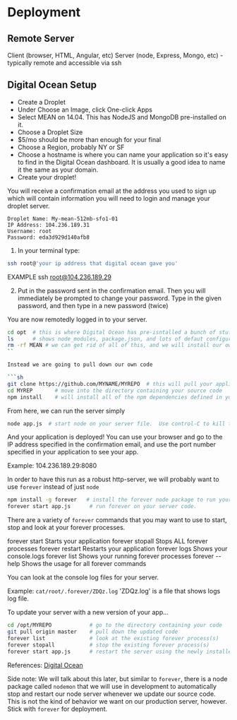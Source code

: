 # Deployment

## Remote Server
Client (browser, HTML, Angular, etc)
Server (node, Express, Mongo, etc) - typically remote and accessible via ssh

## Digital Ocean Setup
- Create a Droplet
- Under Choose an Image, click One-click Apps
- Select MEAN on 14.04. This has NodeJS and MongoDB pre-installed on it.
- Choose a Droplet Size
- $5/mo should be more than enough for your final
- Choose a Region, probably NY or SF
- Choose a hostname is where you can name your application so it's easy to find in the Digital Ocean dashboard. It is usually a good idea to name it the same as your domain.
- Create your droplet!


You will receive a confirmation email at the address you used to sign up which will contain information you will need to login and manage your droplet server.

```
Droplet Name: My-mean-512mb-sfo1-01
IP Address: 104.236.189.31
Username: root
Password: eda3d929d140afb8
```

1. In your terminal type: 

```sh
ssh root@'your ip address that digital ocean gave you'
```

EXAMPLE ssh root@104.236.189.29

2. Put in the password sent in the confirmation email. Then you will immediately be prompted to change your password.
Type in the given password, and then type in a new password (twice)

You are now remotedly logged in to your server.

```sh
cd opt  # this is where Digital Ocean has pre-isntalled a bunch of stuff (that you don't need)
ls      # shows node_modules, package.json, and lots of defaut configuration files we won't use
rm -rf MEAN # we can get rid of all of this, and we will install our own application code in this directory
``

Instead we are going to pull down our own code

```sh
git clone https://github.com/MYNAME/MYREPO  # this will pull your application source code and install it in /opt
cd MYREP       # move into the directory containing your source code
npm install    # will install all of the npm dependencies defined in your package.json file
```

From here, we can run the server simply

```sh
node app.js  # start node on your server file.  Use control-C to kill the server.
```

And your application is deployed!  You can use your browser and go to the IP address specified in the confirmation email, and use the port number specified in your application to see your app.

Example: 104.236.189.29:8080

In order to have this run as a robust http-server, we will probably want to use `forever` instead of just `node`

```sh
npm install -g forever   # install the forever node package to run your application
forever start app.js      # run forever on your server code.  
```

There are a variety of `forever` commands that you may want to use to start, stop and look at your forever processes.

forever start <serverfile>	    Starts your application
forever stopall	                Stops ALL forever processes
forever restart <serverfile>	Restarts your application
forever logs <serverfile>	    Shows your console.logs
forever list	                Shows your running forever processes
forever --help                  Shows the usage for all forever commands

You can look at the console log files for your server.

Example: `cat/root/.forever/ZDQz.log`    'ZDQz.log' is a file that shows logs log file.

To update your server with a new version of your app...

```sh
cd /opt/MYREPO            # go to the directory containing your code
git pull origin master    # pull down the updated code
forever list              # look at the existing forever process(s)
forever stopall           # stop the existing forever process(s)
forever start app.js      # restart the server using the newly installed code
```

References:
[Digital Ocean](https://www.digitalocean.com)

Side note: We will talk about this later, but similar to `forever`, there is a node package called `nodemon` that we will use in development to automatically stop and restart our node server whenever we update our source code.
This is not the kind of behavior we want on our production server, however.  Stick with `forever` for deployment.
